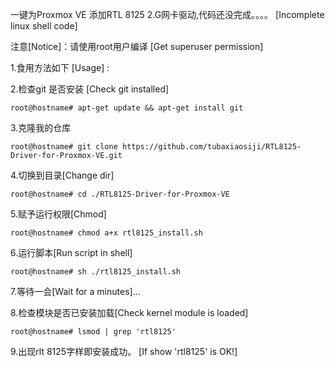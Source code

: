 一键为Proxmox VE 添加RTL 8125 2.G网卡驱动,代码还没完成。。。。   [Incomplete linux shell code]

注意[Notice]：请使用root用户编译  [Get superuser permission]

1.食用方法如下 [Usage] :  


2.检查git 是否安装 [Check git installed] 

	root@hostname# apt-get update && apt-get install git  

3.克隆我的仓库  

	root@hostname# git clone https://github.com/tubaxiaosiji/RTL8125-Driver-for-Proxmox-VE.git  

4.切换到目录[Change dir]   

	root@hostname# cd ./RTL8125-Driver-for-Proxmox-VE  

5.赋予运行权限[Chmod]   

	root@hostname# chmod a+x rtl8125_install.sh  

6.运行脚本[Run script in shell]   

	root@hostname# sh ./rtl8125_install.sh  

7.等待一会[Wait for a minutes]...  

8.检查模块是否已安装加载[Check kernel module is loaded]   

	root@hostname# lsmod | grep 'rtl8125'   

9.出现rlt 8125字样即安装成功。  [If show 'rtl8125' is OK!]
